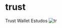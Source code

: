 # trust
Trust Wallet Estudos
![tr](https://user-images.githubusercontent.com/119333308/211446906-15883642-d6db-4225-9c99-7be806cb4424.png)
